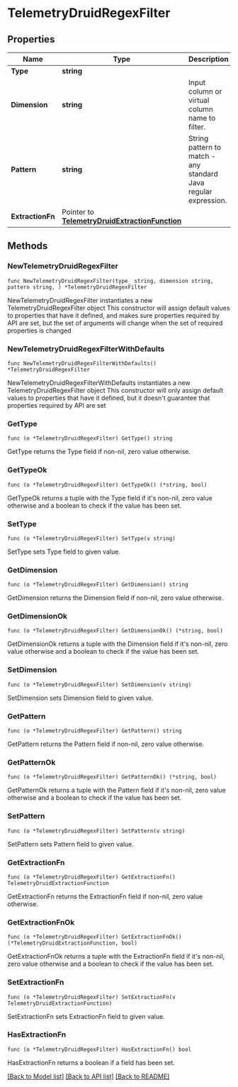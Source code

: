 # TelemetryDruidRegexFilter

## Properties

Name | Type | Description | Notes
------------ | ------------- | ------------- | -------------
**Type** | **string** |  | 
**Dimension** | **string** | Input column or virtual column name to filter. | 
**Pattern** | **string** | String pattern to match - any standard Java regular expression. | 
**ExtractionFn** | Pointer to [**TelemetryDruidExtractionFunction**](TelemetryDruidExtractionFunction.md) |  | [optional] 

## Methods

### NewTelemetryDruidRegexFilter

`func NewTelemetryDruidRegexFilter(type_ string, dimension string, pattern string, ) *TelemetryDruidRegexFilter`

NewTelemetryDruidRegexFilter instantiates a new TelemetryDruidRegexFilter object
This constructor will assign default values to properties that have it defined,
and makes sure properties required by API are set, but the set of arguments
will change when the set of required properties is changed

### NewTelemetryDruidRegexFilterWithDefaults

`func NewTelemetryDruidRegexFilterWithDefaults() *TelemetryDruidRegexFilter`

NewTelemetryDruidRegexFilterWithDefaults instantiates a new TelemetryDruidRegexFilter object
This constructor will only assign default values to properties that have it defined,
but it doesn't guarantee that properties required by API are set

### GetType

`func (o *TelemetryDruidRegexFilter) GetType() string`

GetType returns the Type field if non-nil, zero value otherwise.

### GetTypeOk

`func (o *TelemetryDruidRegexFilter) GetTypeOk() (*string, bool)`

GetTypeOk returns a tuple with the Type field if it's non-nil, zero value otherwise
and a boolean to check if the value has been set.

### SetType

`func (o *TelemetryDruidRegexFilter) SetType(v string)`

SetType sets Type field to given value.


### GetDimension

`func (o *TelemetryDruidRegexFilter) GetDimension() string`

GetDimension returns the Dimension field if non-nil, zero value otherwise.

### GetDimensionOk

`func (o *TelemetryDruidRegexFilter) GetDimensionOk() (*string, bool)`

GetDimensionOk returns a tuple with the Dimension field if it's non-nil, zero value otherwise
and a boolean to check if the value has been set.

### SetDimension

`func (o *TelemetryDruidRegexFilter) SetDimension(v string)`

SetDimension sets Dimension field to given value.


### GetPattern

`func (o *TelemetryDruidRegexFilter) GetPattern() string`

GetPattern returns the Pattern field if non-nil, zero value otherwise.

### GetPatternOk

`func (o *TelemetryDruidRegexFilter) GetPatternOk() (*string, bool)`

GetPatternOk returns a tuple with the Pattern field if it's non-nil, zero value otherwise
and a boolean to check if the value has been set.

### SetPattern

`func (o *TelemetryDruidRegexFilter) SetPattern(v string)`

SetPattern sets Pattern field to given value.


### GetExtractionFn

`func (o *TelemetryDruidRegexFilter) GetExtractionFn() TelemetryDruidExtractionFunction`

GetExtractionFn returns the ExtractionFn field if non-nil, zero value otherwise.

### GetExtractionFnOk

`func (o *TelemetryDruidRegexFilter) GetExtractionFnOk() (*TelemetryDruidExtractionFunction, bool)`

GetExtractionFnOk returns a tuple with the ExtractionFn field if it's non-nil, zero value otherwise
and a boolean to check if the value has been set.

### SetExtractionFn

`func (o *TelemetryDruidRegexFilter) SetExtractionFn(v TelemetryDruidExtractionFunction)`

SetExtractionFn sets ExtractionFn field to given value.

### HasExtractionFn

`func (o *TelemetryDruidRegexFilter) HasExtractionFn() bool`

HasExtractionFn returns a boolean if a field has been set.


[[Back to Model list]](../README.md#documentation-for-models) [[Back to API list]](../README.md#documentation-for-api-endpoints) [[Back to README]](../README.md)


